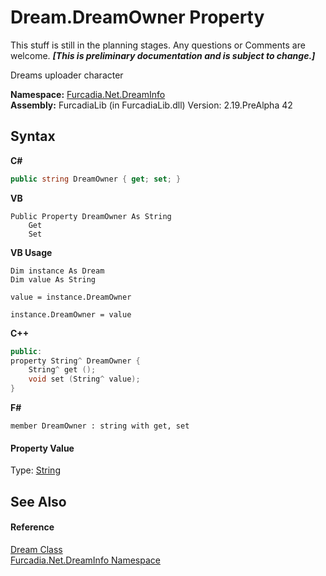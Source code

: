 # Dream.DreamOwner Property 
This stuff is still in the planning stages. Any questions or Comments are welcome. _**\[This is preliminary documentation and is subject to change.\]**_

Dreams uploader character

**Namespace:**&nbsp;<a href="N_Furcadia_Net_DreamInfo">Furcadia.Net.DreamInfo</a><br />**Assembly:**&nbsp;FurcadiaLib (in FurcadiaLib.dll) Version: 2.19.PreAlpha 42

## Syntax

**C#**<br />
``` C#
public string DreamOwner { get; set; }
```

**VB**<br />
``` VB
Public Property DreamOwner As String
	Get
	Set
```

**VB Usage**<br />
``` VB Usage
Dim instance As Dream
Dim value As String

value = instance.DreamOwner

instance.DreamOwner = value
```

**C++**<br />
``` C++
public:
property String^ DreamOwner {
	String^ get ();
	void set (String^ value);
}
```

**F#**<br />
``` F#
member DreamOwner : string with get, set

```


#### Property Value
Type: <a href="http://msdn2.microsoft.com/en-us/library/s1wwdcbf" target="_blank">String</a>

## See Also


#### Reference
<a href="T_Furcadia_Net_DreamInfo_Dream">Dream Class</a><br /><a href="N_Furcadia_Net_DreamInfo">Furcadia.Net.DreamInfo Namespace</a><br />